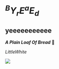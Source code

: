 # $^BY_rE^aE_d$

## yeeeeeeeeeee

***A Plain Loaf Of Bread***
:bread:

*LittleWhite*

![](https://raw.githubusercontent.com/WIISHTPAN/WIISHTPAN/main/assets/github-contribution-grid-snake.svg)

